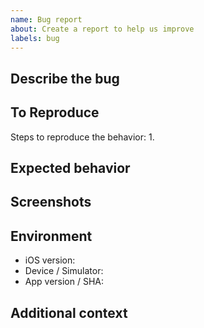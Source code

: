 ```yaml
---
name: Bug report
about: Create a report to help us improve
labels: bug
---
```


## Describe the bug

## To Reproduce
Steps to reproduce the behavior:
1. 

## Expected behavior

## Screenshots

## Environment
- iOS version:
- Device / Simulator:
- App version / SHA:

## Additional context


